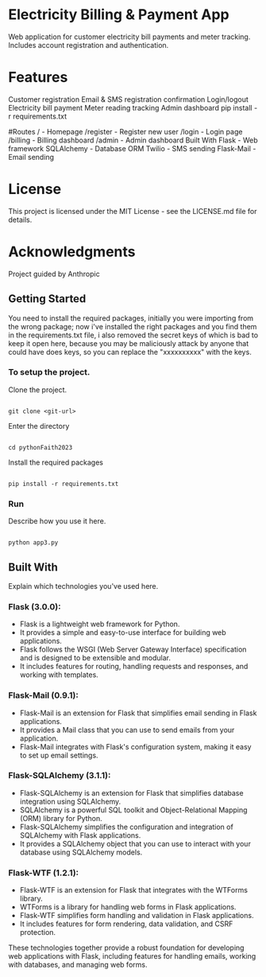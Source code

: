 # Electricity Billing & Payment App
Web application for customer electricity bill payments and meter tracking. Includes account registration and authentication.

# Features
Customer registration
Email & SMS registration confirmation
Login/logout
Electricity bill payment
Meter reading tracking
Admin dashboard
pip install -r requirements.txt

#Routes
/ - Homepage
/register - Register new user
/login - Login page
/billing - Billing dashboard
/admin - Admin dashboard
Built With
Flask - Web framework
SQLAlchemy - Database ORM
Twilio - SMS sending
Flask-Mail - Email sending

# License
This project is licensed under the MIT License - see the LICENSE.md file for details.

# Acknowledgments
Project guided by Anthropic

## Getting Started
You need to install the required packages, initially you were importing from the wrong package; now i've installed the right packages and you find them in the requirements.txt file, i also removed the secret keys of which is bad to keep it open here, because you may be maliciously attack by anyone that could have does keys, so you can replace the "xxxxxxxxxx" with the keys.

### To setup the project.
Clone the project.
```console

git clone <git-url>
```

Enter the directory
```console

cd pythonFaith2023
```

Install the required packages
```console

pip install -r requirements.txt
```

### Run
Describe how you use it here.
```console

python app3.py
```

## Built With
Explain which technologies you've used here.

### Flask (3.0.0):

- Flask is a lightweight web framework for Python.
- It provides a simple and easy-to-use interface for building web applications.
- Flask follows the WSGI (Web Server Gateway Interface) specification and is designed to be extensible and modular.
- It includes features for routing, handling requests and responses, and working with templates.

### Flask-Mail (0.9.1):

- Flask-Mail is an extension for Flask that simplifies email sending in Flask applications.
- It provides a Mail class that you can use to send emails from your application.
- Flask-Mail integrates with Flask's configuration system, making it easy to set up email settings.

### Flask-SQLAlchemy (3.1.1):

- Flask-SQLAlchemy is an extension for Flask that simplifies database integration using SQLAlchemy.
- SQLAlchemy is a powerful SQL toolkit and Object-Relational Mapping (ORM) library for Python.
- Flask-SQLAlchemy simplifies the configuration and integration of SQLAlchemy with Flask applications.
- It provides a SQLAlchemy object that you can use to interact with your database using SQLAlchemy models.

### Flask-WTF (1.2.1):

- Flask-WTF is an extension for Flask that integrates with the WTForms library.
- WTForms is a library for handling web forms in Flask applications.
- Flask-WTF simplifies form handling and validation in Flask applications.
- It includes features for form rendering, data validation, and CSRF protection.

These technologies together provide a robust foundation for developing web applications with Flask, including features for handling emails, working with databases, and managing web forms.